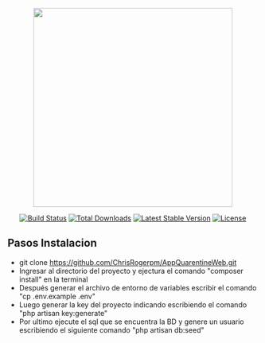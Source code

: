 <p align="center"><img src="https://res.cloudinary.com/dtfbvvkyp/image/upload/v1566331377/laravel-logolockup-cmyk-red.svg" width="400"></p>

<p align="center">
<a href="https://travis-ci.org/laravel/framework"><img src="https://travis-ci.org/laravel/framework.svg" alt="Build Status"></a>
<a href="https://packagist.org/packages/laravel/framework"><img src="https://poser.pugx.org/laravel/framework/d/total.svg" alt="Total Downloads"></a>
<a href="https://packagist.org/packages/laravel/framework"><img src="https://poser.pugx.org/laravel/framework/v/stable.svg" alt="Latest Stable Version"></a>
<a href="https://packagist.org/packages/laravel/framework"><img src="https://poser.pugx.org/laravel/framework/license.svg" alt="License"></a>
</p>

## Pasos Instalacion


- git clone https://github.com/ChrisRogerpm/AppQuarentineWeb.git
- Ingresar al directorio del proyecto y ejectura el comando "composer install" en la terminal
- Después generar el archivo de entorno de variables escribir el comando "cp .env.example .env"
- Luego generar la key del proyecto indicando escribiendo el comando "php artisan key:generate"
- Por ultimo ejecute el sql que se encuentra la BD y genere un usuario escribiendo el siguiente comando "php artisan db:seed"



